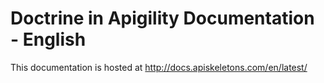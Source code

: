 Doctrine in Apigility Documentation - English
=============================================

This documentation is hosted at http://docs.apiskeletons.com/en/latest/
